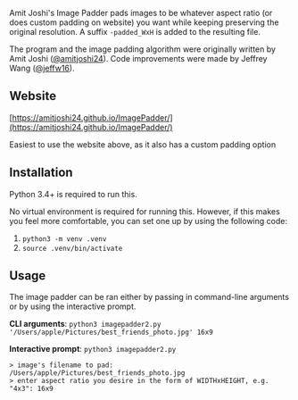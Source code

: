 Amit Joshi's Image Padder pads images to be whatever aspect ratio (or does custom padding on website) you want while keeping preserving the original resolution. A suffix `-padded_WxH` is added to the resulting file.

The program and the image padding algorithm were originally written by Amit Joshi ([@amitjoshi24](https://github.com/amitjoshi24)). Code improvements were made by Jeffrey Wang ([@jeffw16](https://github.com/jeffw16)).

## Website  
[https://amitjoshi24.github.io/ImagePadder/](https://amitjoshi24.github.io/ImagePadder/)  

Easiest to use the website above, as it also has a custom padding option


## Installation
Python 3.4+ is required to run this.

No virtual environment is required for running this. However, if this makes you feel more comfortable, you can set one up by using the following code:

1. `python3 -m venv .venv`
2. `source .venv/bin/activate`

## Usage
The image padder can be ran either by passing in command-line arguments or by using the interactive prompt.

**CLI arguments**:
`python3 imagepadder2.py '/Users/apple/Pictures/best_friends_photo.jpg' 16x9`

**Interactive prompt**:
`python3 imagepadder2.py`

```
> image's filename to pad: /Users/apple/Pictures/best_friends_photo.jpg
> enter aspect ratio you desire in the form of WIDTHxHEIGHT, e.g. "4x3": 16x9
```
